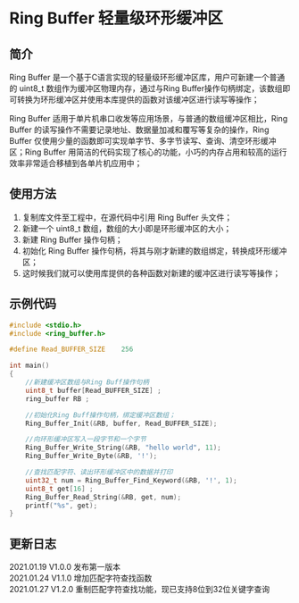 # Ring Buffer 轻量级环形缓冲区

## 简介
Ring Buffer 是一个基于C语言实现的轻量级环形缓冲区库，用户可新建一个普通的 uint8_t 数组作为缓冲区物理内存，通过与Ring Buffer操作句柄绑定，该数组即可转换为环形缓冲区并使用本库提供的函数对该缓冲区进行读写等操作；

Ring Buffer 适用于单片机串口收发等应用场景，与普通的数组缓冲区相比，Ring Buffer 的读写操作不需要记录地址、数据量加减和覆写等复杂的操作，Ring Buffer 仅使用少量的函数即可实现单字节、多字节读写、查询、清空环形缓冲区；Ring Buffer 用简洁的代码实现了核心的功能，小巧的内存占用和较高的运行效率非常适合移植到各单片机应用中；

## 使用方法
1. 复制库文件至工程中，在源代码中引用 Ring Buffer 头文件；
2. 新建一个 uint8_t 数组，数组的大小即是环形缓冲区的大小；
3. 新建 Ring Buffer 操作句柄；
4. 初始化 Ring Buffer 操作句柄，将其与刚才新建的数组绑定，转换成环形缓冲区；
5. 这时候我们就可以使用库提供的各种函数对新建的缓冲区进行读写等操作；

## 示例代码
```c
#include <stdio.h>
#include <ring_buffer.h>

#define Read_BUFFER_SIZE	256

int main()
{
    //新建缓冲区数组与Ring Buff操作句柄
    uint8_t buffer[Read_BUFFER_SIZE] ;
    ring_buffer RB ;

    //初始化Ring Buff操作句柄，绑定缓冲区数组；
    Ring_Buffer_Init(&RB, buffer, Read_BUFFER_SIZE);

    //向环形缓冲区写入一段字节和一个字节
    Ring_Buffer_Write_String(&RB, "hello world", 11);
    Ring_Buffer_Write_Byte(&RB, '!');

    //查找匹配字符、读出环形缓冲区中的数据并打印
    uint32_t num = Ring_Buffer_Find_Keyword(&RB, '!', 1);
    uint8_t get[16] ;
    Ring_Buffer_Read_String(&RB, get, num);
    printf("%s", get);
}
```
## 更新日志
2021.01.19 V1.0.0 发布第一版本  
2021.01.24 V1.1.0 增加匹配字符查找函数  
2021.01.27 V1.2.0 重制匹配字符查找功能，现已支持8位到32位关键字查询  